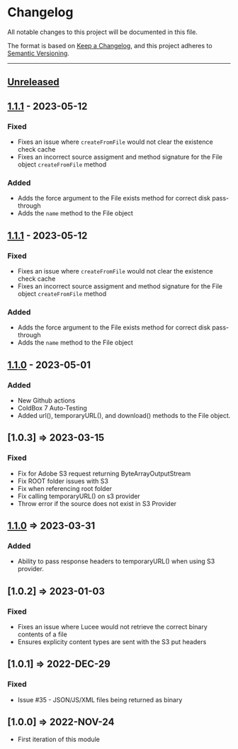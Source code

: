 # Changelog

All notable changes to this project will be documented in this file.

The format is based on [Keep a Changelog](https://keepachangelog.com/en/1.0.0/),
and this project adheres to [Semantic Versioning](https://semver.org/spec/v2.0.0.html).

* * *

## [Unreleased]

## [1.1.1] - 2023-05-12

### Fixed

- Fixes an issue where `createFromFile` would not clear the existence check cache
- Fixes an incorrect source assigment and method signature for the File object `createFromFile` method

### Added

- Adds the force argument to the File exists method for correct disk pass-through
- Adds the `name` method to the File object

## [1.1.1] - 2023-05-12

### Fixed

- Fixes an issue where `createFromFile` would not clear the existence check cache
- Fixes an incorrect source assigment and method signature for the File object `createFromFile` method

### Added

- Adds the force argument to the File exists method for correct disk pass-through
- Adds the `name` method to the File object

## [1.1.0] - 2023-05-01

### Added

- New Github actions
- ColdBox 7 Auto-Testing
- Added url(), temporaryURL(), and download() methods to the File object.

## [1.0.3] => 2023-03-15

### Fixed

- Fix for Adobe S3 request returning ByteArrayOutputStream
- Fix ROOT folder issues with S3
- Fix when referencing root folder
- Fix calling temporaryURL() on s3 provider
- Throw error if the source does not exist in S3 Provider

## [1.1.0] => 2023-03-31

### Added

- Ability to pass response headers to temporaryURL() when using S3 provider.

## [1.0.2] => 2023-01-03

### Fixed

- Fixes an issue where Lucee would not retrieve the correct binary contents of a file
- Ensures explicity content types are sent with the S3 put headers

## [1.0.1] => 2022-DEC-29

### Fixed

- Issue #35 - JSON/JS/XML files being returned as binary

## [1.0.0] => 2022-NOV-24

- First iteration of this module

[Unreleased]: https://github.com/coldbox-modules/cbfs/compare/v1.1.1...HEAD

[1.1.1]: https://github.com/coldbox-modules/cbfs/compare/v1.1.0...v1.1.1

[1.1.0]: https://github.com/coldbox-modules/cbfs/compare/f76a3372a803a53759c6f707e740b26aab71dcc3...v1.1.0
